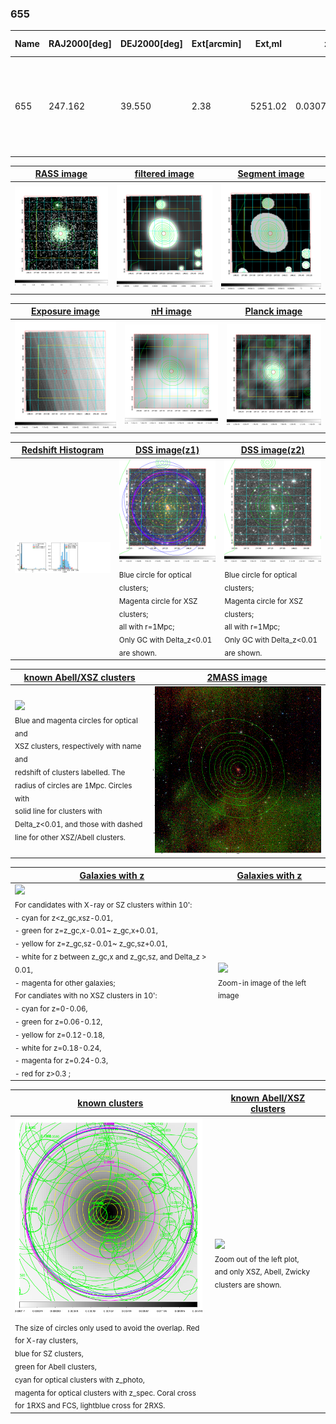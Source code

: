 <div STYLE="page-break-after: always;"></div>

### 655

|Name|RAJ2000[deg]|DEJ2000[deg] |Ext[arcmin]| Ext,ml | z | z_src| C|GC(XSZ,Delta_z<0.01)| GC(OPT,Delta_z<0.01)|GC| R_sig[arcmin] | R500[arcmin] | R500[Mpc]| CRsig[c/s] | CR500[c/s] |L500[1E44 erg/s]|F500[1E-12 erg/s/cm^2]| M500[1E14 Msun]|Tx[keV]|Cnt_sig|Beta|Rc[arcmin]|Comment|Alias|
|---|---|---|---|---|---|------|---|--------|---------|----------|---|---|---|---|---|---|---|---|---|---|---|---|---|---|
|655| 247.162| 39.550| 2.38| 5251.02| 0.0307(0.005)| z1, z_xsz| B| L03, MCXC, PSZ2, Tar, XB| A, N| A, C, F20, L03, MCXC, N, PSZ2, SPI, Tar, W, XB| 46.045| 29.430| 1.084| 5.415(0.103)| 5.111(0.097)| 2.269(0.021)| 104.690(0.952)| 3.74(0.02)| 4.88(0.01)| 4222.4| 0.656(-0.006+0.006)| 3.140(-0.075+0.077)| -| k276|

|[RASS image](../image/655/655_img.pdf)|[filtered image](../image/655/655_fil.pdf)|[Segment image](../image/655/655_seg.pdf)|
|-------------------|--------------------|-------------------|
| <img src="../image/655/655_img.png" width="300">  | <img src="../image/655/655_fil.png" width="300">   | <img src="../image/655/655_seg.png" width="300">  |

|[Exposure image](../image/655/655_mex.pdf)| [nH image](../image/655/655_nh.pdf)| [Planck image](../image/655/655_p.pdf)|
|-------------------|--------------------|-------------------|
|<img src="../image/655/655_mex.png" width="300">   | <img src="../image/655/655_nh.png" width="300">    | <img src="../image/655/655_p.png" width="300"> |

|[Redshift Histogram](../image/655/655_zg.pdf) | [DSS image(z1)](../image/655/655_dss_z1.pdf)      |  [DSS image(z2)](../image/655/655_dss_z2.pdf)    |
|-------------------|--------------------|-------------------|
|<img src="../image/655/655_zg.png" width="300"> |<img src="../image/655/655_dss_z1.png" width="300"> <sub><br>Blue circle for optical clusters; <br>Magenta circle for XSZ clusters; <br>all with r=1Mpc; <br>Only GC with Delta_z<0.01 are shown. </sub>| <img src="../image/655/655_dss_z2.png" width="300"><sub><br>Blue circle for optical clusters; <br>Magenta circle for XSZ clusters; <br>all with r=1Mpc; <br>Only GC with Delta_z<0.01 are shown. </sub> |

|[known Abell/XSZ clusters](../image/655/655_m.pdf) | [2MASS image](../image/655/655_2mass.pdf)      |
|-------------------|-------------------|
|<img src=../image/655/655_m.png width="300"> <br><sub>Blue and magenta circles for optical and <br>XSZ clusters, respectively with name and <br>redshift of clusters labelled. The <br>radius of circles are 1Mpc. Circles with <br>solid line for clusters with <br>Delta_z<0.01, and those with dashed <br>line for other XSZ/Abell clusters.        </sub>|<img src="../image/655/655_2mass.png" width="300">  |

|[Galaxies with z](../image/655/655_opt_ned.pdf) |[Galaxies with z](../image/655/655_opt_ned_zoom.pdf) |
|-------------------|-------------------|
| <img src=../image/655/655_opt_ned.png width="300"> <br><sub> For candidates with X-ray or SZ clusters within 10': <br> - cyan for z<z_gc,xsz-0.01, <br> - green for z=z_gc,x-0.01~ z_gc,x+0.01, <br> - yellow for z=z_gc,sz-0.01~ z_gc,sz+0.01, <br> - white for z between z_gc,x and z_gc,sz, and Delta_z > 0.01, <br> - magenta for other galaxies; <br>For candiates with no XSZ clusters in 10': <br> - cyan for z=0-0.06, <br> - green for z=0.06-0.12, <br> - yellow for z=0.12-0.18, <br> - white for z=0.18-0.24, <br> - magenta for z=0.24-0.3, <br> - red for z>0.3 ;  </sub>|<img src=../image/655/655_opt_ned_zoom.png width="300">  <br><sub> Zoom-in image of the left image</sub>|

|[known clusters](../image/655/655_gc.pdf) |[known Abell/XSZ clusters](../image/655/655_gc_large.pdf) |
|-------------------|-------------------|
| <img src=../image/655/655_gc.png width="300"> <br><sub> The size of circles only used to avoid the overlap. Red for X-ray clusters, <br> blue for SZ clusters, <br> green for Abell clusters, <br> cyan for optical clusters with z_photo, <br> magenta for optical clusters with z_spec. Coral cross for 1RXS and FCS, lightblue cross for 2RXS. </sub>|<img src=../image/655/655_gc_large.png width="300"> <br><sub> Zoom out of the left plot, <br> and only XSZ, Abell, Zwicky clusters are shown. </sub> |



